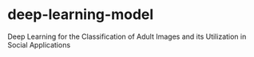 # deep-learning-model
Deep Learning for the Classification of Adult Images and its Utilization in Social Applications
